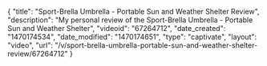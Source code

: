 {
    "title": "Sport-Brella Umbrella - Portable Sun and Weather Shelter Review",
    "description": "My personal review of the Sport-Brella Umbrella - Portable Sun and Weather Shelter",
    "videoid": "67264712",
    "date_created": "1470174534",
    "date_modified": "1470174651",
    "type": "captivate",
    "layout": "video",
    "url": "\/v\/sport-brella-umbrella-portable-sun-and-weather-shelter-review\/67264712"
}